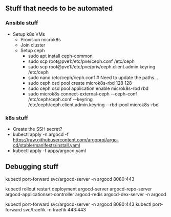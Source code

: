 ## Stuff that needs to be automated

### Ansible stuff

* Setup k8s VMs
    * Provision microk8s
    * Join cluster
    * Setup ceph
        * sudo apt install ceph-common
        * sudo scp root@pve1:/etc/pve/ceph.conf /etc/ceph
        * sudo scp root@pve1:/etc/pve/priv/ceph.client.admin.keyring /etc/ceph
        * sudo nano /etc/ceph/ceph.conf # Need to update the paths...
        * sudo ceph osd pool create microk8s-rbd 128 128
        * sudo ceph osd pool application enable microk8s-rbd rbd
        * sudo microk8s connect-external-ceph --ceph-conf /etc/ceph/ceph.conf --keyring /etc/ceph/ceph.client.admin.keyring --rbd-pool microk8s-rbd


### k8s stuff

* Create the SSH secret?
* kubectl apply -n argocd -f https://raw.githubusercontent.com/argoproj/argo-cd/stable/manifests/install.yaml
* kubectl apply -f apps/argocd.yaml


## Debugging stuff

kubectl port-forward svc/argocd-server -n argocd 8080:443

kubectl rollout restart deployment argocd-server argocd-repo-server argocd-applicationset-controller argocd-redis argocd-dex-server -n argocd

kubectl port-forward svc/argocd-server -n argocd 8080:443
kubectl port-forward svc/traefik -n traefik 443:443
